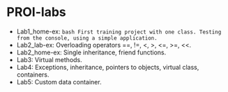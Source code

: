# PROI-labs

* Lab1_home-ex: ```bash
                First training project with one class. Testing from the console, using a simple application. 
                ```
* Lab2_lab-ex: Overloading operators ==, !=, <, >, <=, >=, <<.
* Lab2_home-ex: Single inheritance, friend functions. 
* Lab3: Virtual methods. 
* Lab4: Exceptions, inheritance, pointers to objects, virtual class, containers.
* Lab5: Custom data container.
